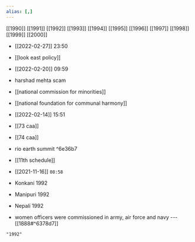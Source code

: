 ```yaml
---
alias: [,]
---
```

[[1990]] [[1991]] [[1992]] [[1993]] [[1994]] [[1995]] [[1996]] [[1997]] [[1998]] [[1999]] [[2000]]

- [[2022-02-27]] 23:50
- [[look east policy]]

- [[2022-02-20]] 09:59
- harshad mehta scam

- [[national commission for minorities]]
- [[national foundation for communal harmony]]

- [[2022-02-14]] 15:51
- [[73 caa]]
- [[74 caa]]
- rio earth summit ^6e36b7
- [[11th schedule]]

- [[2021-11-16]] `08:58`
- Konkani 1992
- Manipuri 1992
- Nepali 1992
- women officers were commissioned in army, air force and navy --- [[1888#^6378d7]]
```query
"1992"
```